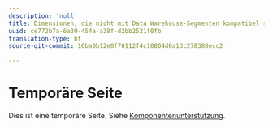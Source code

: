 ```yaml
---
description: 'null'
title: Dimensionen, die nicht mit Data Warehouse-Segmenten kompatibel sind
uuid: ce772b7a-6a30-454a-a38f-d2bb2521f0fb
translation-type: ht
source-git-commit: 16ba0b12e0f70112f4c10804d0a13c278388ecc2

---
```



# Temporäre Seite

<!-- This page is a duplicate of dimension-support.md. Once internal redirects are in place, we can remove this page and point it to dimension-support.md. -->

Dies ist eine temporäre Seite. Siehe [Komponentenunterstützung](component-support.md).
